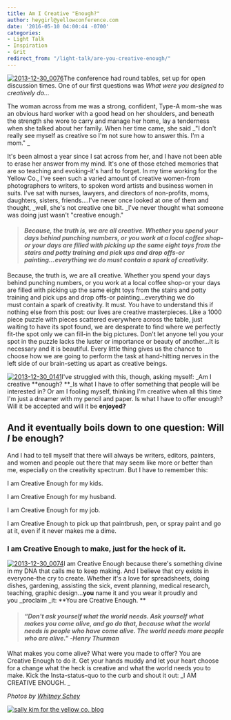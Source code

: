```yaml
---
title: Am I Creative "Enough?"
author: heygirl@yellowconference.com
date: '2016-05-10 04:00:44 -0700'
categories:
- Light Talk
- Inspiration
- Grit
redirect_from: "/light-talk/are-you-creative-enough/"
---
```


[![2013-12-30_0076](https://s3.amazonaws.com/yellow-files/blog/2016/04/2013-12-30_0076.jpg)](https://s3.amazonaws.com/yellow-files/blog/2016/04/2013-12-30_0076.jpg)The conference had round tables, set up for open discussion times. One of our first questions was _What were you designed to creatively do..._

The woman across from me was a strong, confident, Type-A mom-she was an obvious hard worker with a good head on her shoulders, and beneath the strength she wore to carry and manage her home, lay a tenderness when she talked about her family. When her time came, she said _"I don't really see myself as creative so I'm not sure how to answer this. I'm a mom." _

It's been almost a year since I sat across from her, and I have not been able to erase her answer from my mind. It's one of those etched memories that are so teaching and evoking-it's hard to forget. In my time working for the Yellow Co., I've seen such a varied amount of creative women-from photographers to writers, to spoken word artists and business women in suits. I've sat with nurses, lawyers, and directors of non-profits, moms, daughters, sisters, friends....I've never once looked at one of them and thought, _well, she's not creative one bit. _I've never thought what someone was doing just wasn't "creative enough."

> #### _Because, the truth is, we are all creative. Whether you spend your days behind punching numbers, or you work at a local coffee shop-or your days are filled with picking up the same eight toys from the stairs and potty training and pick ups and drop offs-or painting...everything we do must contain a spark of creativity._

Because, the truth is, we are all creative. Whether you spend your days behind punching numbers, or you work at a local coffee shop-or your days are filled with picking up the same eight toys from the stairs and potty training and pick ups and drop offs-or painting...everything we do must contain a spark of creativity. It must. You have to understand this if nothing else from this post: our lives are creative masterpieces. Like a 1000 piece puzzle with pieces scattered everywhere across the table, just waiting to have its spot found, we are desperate to find where we perfectly fit-the spot only we can fill-in the big pictures. Don't let anyone tell you your spot in the puzzle lacks the luster or importance or beauty of another...It is necessary and it is beautiful. Every little thing gives us the chance to choose how we are going to perform the task at hand-hitting nerves in the left side of our brain-setting us apart as creative beings.

[![2013-12-30_0141](https://s3.amazonaws.com/yellow-files/blog/2016/04/2013-12-30_0141.jpg)](https://s3.amazonaws.com/yellow-files/blog/2016/04/2013-12-30_0141.jpg)I've struggled with this, though, asking myself: _Am I creative **enough? **_Is what I have to offer something that people will be interested in? Or am I fooling myself, thinking I'm creative when all this time I'm just a dreamer with my pencil and paper. Is what I have to offer enough? Will it be accepted and will it be **enjoyed?**

## And it eventually boils down to one question: Will _I_ be enough?

And I had to tell myself that there will always be writers, editors, painters, and women and people out there that may seem like more or better than me, especially on the creativity spectrum. But I have to remember this:

I am Creative Enough for my kids.

I am Creative Enough for my husband.

I am Creative Enough for my job.

I am Creative Enough to pick up that paintbrush, pen, or spray paint and go at it, even if it never makes me a dime.

### I am Creative Enough to make, just for the heck of it.

[![2013-12-30_0074](https://s3.amazonaws.com/yellow-files/blog/2016/04/2013-12-30_0074.jpg)](https://s3.amazonaws.com/yellow-files/blog/2016/04/2013-12-30_0074.jpg)I am Creative Enough because there's something divine in my DNA that calls me to keep making. And I believe that cry exists in everyone-the cry to create. Whether it's a love for spreadsheets, doing dishes, gardening, assisting the sick, event planning, medical research, teaching, graphic design...**you** name it and you wear it proudly and you _proclaim _it: **You are Creative Enough. **

> #### _“Don't ask yourself what the world needs. Ask yourself what **makes you come alive**, and go **do** that, because what the world needs is people who have **come alive**. The world needs more people who are alive." -Henry Thurman_

What makes you come alive? What were you made to offer? You are Creative Enough to do it. Get your hands muddy and let your heart choose for a change what the heck is creative and what the world needs you to make. Kick the Insta-status-quo to the curb and shout it out: _I AM CREATIVE ENOUGH. _

_Photos by [Whitney Schey](http://whitneydarling.com/engaged-will-sally-3/)_

[![sally kim for the yellow co. blog](https://s3.amazonaws.com/yellow-files/blog/2015/12/sallykim.jpg)](http://lettersfromamister.tumblr.com/)
